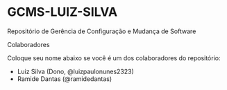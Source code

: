 # GCMS-LUIZ-SILVA
Repositório de Gerência de Configuração e Mudança de Software

Colaboradores

Coloque seu nome abaixo se você é um dos colaboradores do repositório:
* Luiz Silva (Dono, @luizpaulonunes2323)
* Ramide Dantas (@ramidedantas)
